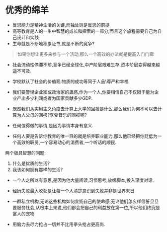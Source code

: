 # 优秀的绵羊



- 反思能力是精神生活的关键,而独处则是反思的前提
- 高等教育是人的一生中智慧的成长和探索的一部分,而且这个旅程需要自己为自己设计和实践
- 生命就是不断地积累证书,就是不断的竞争?

> 如果你想让更多来参与一个活动,那么一个高效的办法就是提高入门门廊

- 社会流动性停滞不前,竞争已经全球化,中产阶层艰难生存,资本阶层变得越来越遥不可及.

- 学校默认了社会的价值观:物质的成功等同于人品\尊严和幸福
- 我们要警惕企业家或政治家的蛊惑,作为一个人,你要相信自己不仅限于能为企业产出多少利润或者为国家贡献多少GDP.



- 既然我们从实用主义角度去计算上大学的回报是什么,那么我们为何不可以去计算为人父母的回报?享受音乐的回报呢?
- 任何值得做的事情,是因为事情本身有意义.
- 任何人要是告诉你教育的唯一目的就是培养职业能力,那么他已经把你贬低为一个高效的职员,一个容易动心的消费者,一个听话的顺民.



两个极具智慧的问题:

1. 什么是优质的生活?
2. 我该如何拥有那样的生活?



- 一个人之所以有意思,是因为他大量阅读,习惯思考,放缓脚本,投入深度对话.



- 经历失败最大收获是让每一个人清楚意识到失败并非是世界末日.

- 一群私立机构,无论这些机构如何宣扬自己的使命感,无论他们怎么样信誓旦旦要服务社会,从根本上来说,他们都会把自己的利益放在第一位,所以他们终究是富人的宠物



- 用脑力去尽力抢占一切并不比用拳头抢占更高尚.













